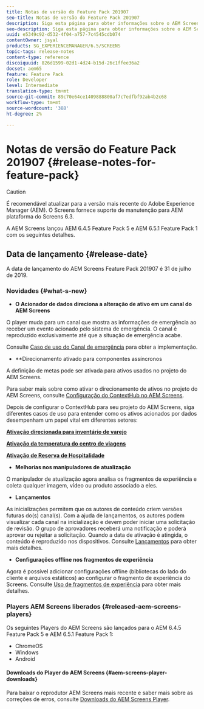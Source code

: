 ```yaml
---
title: Notas de versão do Feature Pack 201907
seo-title: Notas de versão do Feature Pack 201907
description: Siga esta página para obter informações sobre o AEM Screens Feature Pack 201907 lançado em 31 de julho de 2019.
seo-description: Siga esta página para obter informações sobre o AEM Screens Feature Pack 201907 lançado em 31 de julho de 2019.
uuid: e5349c92-d532-4f04-a757-7c4545cdb074
contentOwner: jsyal
products: SG_EXPERIENCEMANAGER/6.5/SCREENS
topic-tags: release-notes
content-type: reference
discoiquuid: 826d1599-02d1-4d24-b15d-26c1ffee36a2
docset: aem65
feature: Feature Pack
role: Developer
level: Intermediate
translation-type: tm+mt
source-git-commit: 89c70e64ce1409888800af7c7edfbf92ab4b2c68
workflow-type: tm+mt
source-wordcount: '388'
ht-degree: 2%

---
```



# Notas de versão do Feature Pack 201907 {#release-notes-for-feature-pack}

>[!CAUTION]
>
>É recomendável atualizar para a versão mais recente do Adobe Experience Manager (AEM). O Screens fornece suporte de manutenção para AEM plataforma do Screens 6.3.

A AEM Screens lançou AEM 6.4.5 Feature Pack 5 e AEM 6.5.1 Feature Pack 1 com os seguintes detalhes.

## Data de lançamento {#release-date}

A data de lançamento do AEM Screens Feature Pack 201907 é 31 de julho de 2019.

### Novidades {#what-s-new}

* **O Acionador de dados direciona a alteração de ativo em um canal do AEM Screens**

O player muda para um canal que mostra as informações de emergência ao receber um evento acionado pelo sistema de emergência. O canal é reproduzido exclusivamente até que a situação de emergência acabe.

Consulte [Caso de uso do Canal de emergência](emergency-channel.md) para obter a implementação.

* **Direcionamento ativado para componentes assíncronos

A definição de metas pode ser ativada para ativos usados no projeto do AEM Screens.

Para saber mais sobre como ativar o direcionamento de ativos no projeto do AEM Screens, consulte [Configuração do ContextHub no AEM Screens](configuring-context-hub.md).

Depois de configurar o ContextHub para seu projeto do AEM Screens, siga diferentes casos de uso para entender como os ativos acionados por dados desempenham um papel vital em diferentes setores:

**[Ativação direcionada para inventário de varejo](retail-inventory-activation.md)**

**[Ativação da temperatura do centro de viagens](local-temperature-activation.md)**

**[Ativação de Reserva de Hospitalidade](hospitality-reservation-activation.md)**

* **Melhorias nos manipuladores de atualização**

O manipulador de atualização agora analisa os fragmentos de experiência e coleta qualquer imagem, vídeo ou produto associado a eles.

* **Lançamentos**

As inicializações permitem que os autores de conteúdo criem versões futuras do(s) canal(s). Com a ajuda de lançamentos, os autores podem visualizar cada canal na inicialização e devem poder iniciar uma solicitação de revisão. O grupo de aprovadores receberá uma notificação e poderá aprovar ou rejeitar a solicitação. Quando a data de ativação é atingida, o conteúdo é reproduzido nos dispositivos.
Consulte [Lançamentos](launches.md) para obter mais detalhes.

* **Configurações offline nos fragmentos de experiência**

Agora é possível adicionar configurações offline (bibliotecas do lado do cliente e arquivos estáticos) ao configurar o fragmento de experiência do Screens. Consulte [Uso de fragmentos de experiência](experience-fragments-in-screens.md) para obter mais detalhes.

### Players AEM Screens liberados {#released-aem-screens-players}

Os seguintes Players do AEM Screens são lançados para o AEM 6.4.5 Feature Pack 5 e AEM 6.5.1 Feature Pack 1:

* ChromeOS
* Windows
* Android

#### Downloads do Player do AEM Screens {#aem-screens-player-downloads}

Para baixar o reprodutor AEM Screens mais recente e saber mais sobre as correções de erros, consulte [Downloads do AEM Screens Player](https://download.macromedia.com/screens/).
